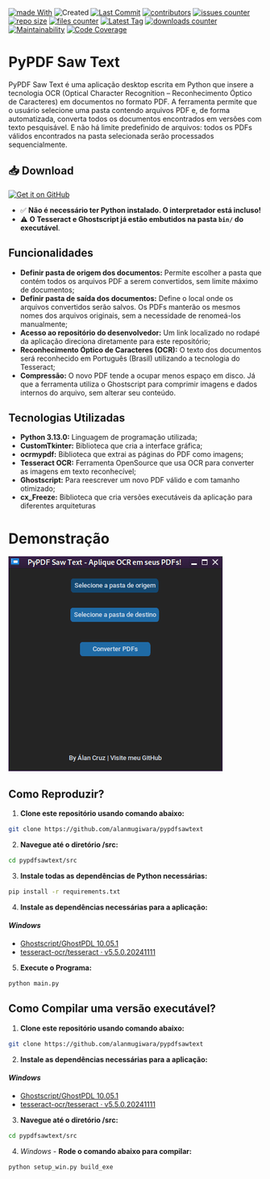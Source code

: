 [![made With](https://img.shields.io/badge/Made%20with-Python%20-8A2BE2)](https://github.com/alanmugiwara)
![Created](https://img.shields.io/badge/Created-Jul%202,%202025-8A2BE2)
[![Last Commit](https://img.shields.io/github/last-commit/alanmugiwara/pypdfsawtext?color=8A2BE2&label=Last%20Commit)](https://github.com/alanmugiwara/alanmugiwara)
[![contributors](https://img.shields.io/github/contributors/alanmugiwara/pypdfsawtext?color=8A2BE2&label=Contributors)](https://github.com/alanmugiwara)
[![issues counter](https://img.shields.io/github/issues/alanmugiwara/pypdfsawtext?color=8A2BE2&label=Issues)](https://github.com/alanmugiwara)
[![repo size](https://img.shields.io/github/repo-size/alanmugiwara/pypdfsawtext?color=8A2BE2&label=Repo%20Size)](https://github.com/alanmugiwara)
[![files counter](https://img.shields.io/github/directory-file-count/alanmugiwara/pypdfsawtext?color=8A2BE2&label=Files%20Counter)](https://github.com/alanmugiwara)
[![Latest Tag](https://img.shields.io/github/v/tag/alanmugiwara/pypdfsawtext?color=8A2BE2&label=Last%20Tag)](https://github.com/alanmugiwara/pypdfsawtext/releases)
[![downloads counter](https://img.shields.io/github/downloads/alanmugiwara/pypdfsawtext/total?color=8A2BE2&label=Downloads)](https://github.com/alanmugiwara)
[![Maintainability](https://qlty.sh/badges/f983cb35-d208-4d2f-8872-03fb3e1205de/maintainability.svg)](https://qlty.sh/gh/alanmugiwara/projects/pypdfsawtext)
[![Code Coverage](https://qlty.sh/badges/f983cb35-d208-4d2f-8872-03fb3e1205de/test_coverage.svg)](https://qlty.sh/gh/alanmugiwara/projects/pypdfsawtext)

# PyPDF Saw Text
PyPDF Saw Text é uma aplicação desktop escrita em Python que insere a tecnologia OCR (Optical Character Recognition – Reconhecimento Óptico de Caracteres) em documentos no formato PDF.
A ferramenta permite que o usuário selecione uma pasta contendo arquivos PDF e, de forma automatizada, converta todos os documentos encontrados em versões com texto pesquisável. E não há limite predefinido de arquivos: todos os PDFs válidos encontrados na pasta selecionada serão processados sequencialmente.
## 📥 Download

<a href="https://github.com/alanmugiwara/pypdfsawtext/releases/latest">
  <img src="https://github.com/gokadzev/Musify/raw/master/repository_files/get-it-on-github.png" alt="Get it on GitHub" width="200"/>
</a>

- ✅ **Não é necessário ter Python instalado. O interpretador está incluso!**
- ⚠️ **O Tesseract e Ghostscript já estão embutidos na pasta `bin/` do executável**.

## Funcionalidades
- **Definir pasta de origem dos documentos:** Permite escolher a pasta que contém todos os arquivos PDF a serem convertidos, sem limite máximo de documentos;
- **Definir pasta de saída dos documentos:** Define o local onde os arquivos convertidos serão salvos. Os PDFs manterão os mesmos nomes dos arquivos originais, sem a necessidade de renomeá-los manualmente;
- **Acesso ao repositório do desenvolvedor:** Um link localizado no rodapé da aplicação direciona diretamente para este repositório;
- **Reconhecimento Óptico de Caracteres (OCR):**  O texto dos documentos será reconhecido em Português (Brasil) utilizando a tecnologia do Tesseract;
- **Compressão:** O novo PDF tende a ocupar menos espaço em disco. Já que a ferramenta utiliza o Ghostscript para comprimir imagens e dados internos do arquivo, sem alterar seu conteúdo.

## Tecnologias Utilizadas
- **Python 3.13.0:** Linguagem de programação utilizada;
- **CustomTkinter:** Biblioteca que cria a interface gráfica;
- **ocrmypdf:** Biblioteca que extrai as páginas do PDF como imagens;
- **Tesseract OCR:** Ferramenta OpenSource que usa OCR para converter as imagens em texto reconhecível;
- **Ghostscript:** Para reescrever um novo PDF válido e com tamanho otimizado;
- **cx_Freeze:** Biblioteca que cria versões executáveis da aplicação para diferentes arquiteturas

# Demonstração 
![Demonsraoção](https://github.com/alanmugiwara/alanmugiwara.github.io/blob/main/img/demo-pysawtext.gif?raw=true)

## Como Reproduzir?

1. **Clone este repositório usando comando abaixo:**

```bash
git clone https://github.com/alanmugiwara/pypdfsawtext
```

2.  **Navegue até o diretório /src:**
   ```bash
   cd pypdfsawtext/src
   ```

3. **Instale todas as dependências de Python necessárias:**
```bash     
pip install -r requirements.txt
```

4. **Instale as dependências necessárias para a aplicação:**

#### *Windows*
- [Ghostscript/GhostPDL 10.05.1](https://github.com/ArtifexSoftware/ghostpdl-downloads/releases/tag/gs10051)
- [tesseract-ocr/tesseract · v5.5.0.20241111](https://github.com/tesseract-ocr/tesseract/releases/tag/5.5.0)


5. **Execute o Programa:**
```bash
python main.py
 ```

## Como Compilar uma versão executável?

1. **Clone este repositório usando comando abaixo:**

```bash
git clone https://github.com/alanmugiwara/pypdfsawtext
```

2. **Instale as dependências necessárias para a aplicação:**

#### *Windows*
- [Ghostscript/GhostPDL 10.05.1](https://github.com/ArtifexSoftware/ghostpdl-downloads/releases/tag/gs10051)
- [tesseract-ocr/tesseract · v5.5.0.20241111](https://github.com/tesseract-ocr/tesseract/releases/tag/5.5.0)


3.  **Navegue até o diretório /src:**
```bash
cd pypdfsawtext/src
```

4.  *Windows* - **Rode o comando abaixo para compilar:**
```bash
python setup_win.py build_exe
```
